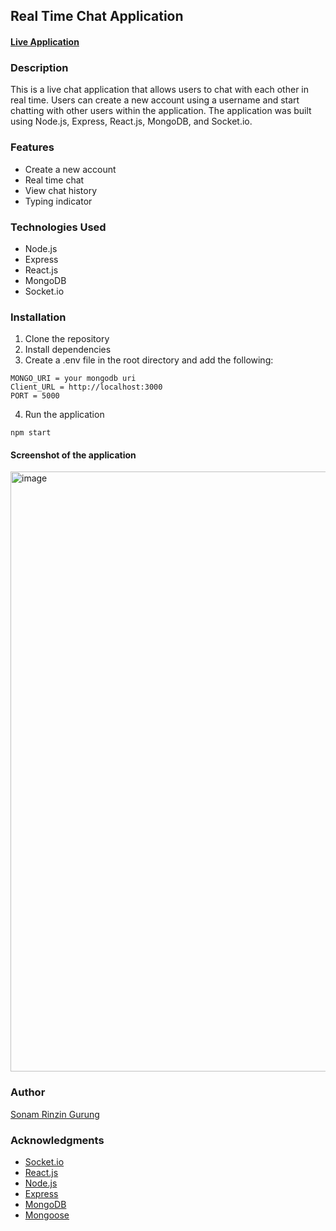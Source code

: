 ## Real Time Chat Application

#### [Live Application](https://chat-app-mern-ptni.onrender.com/)

### Description

This is a live chat application that allows users to chat with each other in real time. Users can create a new account using a username and start chatting with other users within the application. The application was built using Node.js, Express, React.js, MongoDB, and Socket.io.

### Features

- Create a new account
- Real time chat
- View chat history
- Typing indicator

### Technologies Used

- Node.js
- Express
- React.js
- MongoDB
- Socket.io

### Installation

1. Clone the repository
2. Install dependencies
3. Create a .env file in the root directory and add the following:

```
MONGO_URI = your mongodb uri
Client_URL = http://localhost:3000
PORT = 5000
```

4. Run the application

```
npm start
```

#### Screenshot of the application

<img width="960" alt="image" src="https://github.com/SonamRinzinGurung/Realtime-Chat-Application-MERN/assets/100353887/835aadc8-3d07-4877-96a2-c32724b2033c">

### Author

[Sonam Rinzin Gurung](https://github.com/SonamRinzinGurung)

### Acknowledgments

- [Socket.io](https://socket.io/)
- [React.js](https://reactjs.org/)
- [Node.js](https://nodejs.org/en/)
- [Express](https://expressjs.com/)
- [MongoDB](https://www.mongodb.com/)
- [Mongoose](https://mongoosejs.com/)

